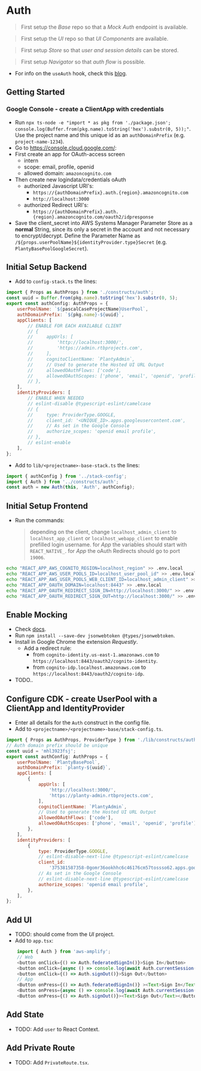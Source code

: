# Auth

> First setup the _Base_ repo so that a _Mock Auth_ endpoint is available.

> First setup the _UI_ repo so that _UI Components_ are available.

> First setup _Store_ so that _user and session details_ can be stored.

> First setup _Navigator_ so that _auth flow_ is possible.

- For info on the `useAuth` hook, check this [blog](https://www.rockyourcode.com/custom-react-hook-use-aws-amplify-auth/).

## Getting Started
### Google Console - create a ClientApp with credentials

- Run `npx ts-node -e "import * as pkg from './package.json'; console.log(Buffer.from(pkg.name).toString('hex').substr(0, 5));"`. Use the project name and this unique id as an `authDomainPrefix` (e.g. `project-name-1234`).
- Go to https://console.cloud.google.com/:
- First create an app for OAuth-access screen
    - intern
    - scope: email, profile, openid
    - allowed domain: `amazoncognito.com`
- Then create new logindata/credentials oAuth
    - authorized Javascript URI's:
        - `https://{authDomainPrefix}.auth.{region}.amazoncognito.com` 
        - `http://localhost:3000`
    - authorized Redirect URI's:
        - `https://{authDomainPrefix}.auth.{region}.amazoncognito.com/oauth2/idpresponse`
- Save the client_secret into AWS Systems Manager Parameter Store as a **normal** String, since its only a secret in the account and not necessary to encrypt/decrypt. Define the Parameter Name as `/${props.userPoolName}${identityProvider.type}Secret` (e.g. `PlantyBasePoolGoogleSecret`).

## Initial Setup Backend

- Add to `config-stack.ts` the lines:
```javascript
import { Props as AuthProps } from './constructs/auth';
const uuid = Buffer.from(pkg.name).toString('hex').substr(0, 5);
export const authConfig: AuthProps = {
    userPoolName: `${pascalCaseProjectName}UserPool`,
    authDomainPrefix: `${pkg.name}-${uuid}`,
    appClients: [
        // ENABLE FOR EACH AVAILABLE CLIENT
        // {
        //     appUrls: [
        //         'http://localhost:3000/',
        //         'https://admin.rtbprojects.com',
        //     ],
        //     cognitoClientName: `PlantyAdmin`,
        //     // Used to generate the Hosted UI URL Output
        //     allowedOAuthFlows: ['code'],
        //     allowedOAuthScopes: ['phone', 'email', 'openid', 'profile'],
        // },
    ],
    identityProviders: [
        // ENABLE WHEN NEEDED
        // eslint-disable @typescript-eslint/camelcase
        // {
        //     type: ProviderType.GOOGLE,
        //     client_id: '<UNIQUE_ID>.apps.googleusercontent.com',
        //     // As set in the Google Console
        //     authorize_scopes: 'openid email profile',
        // },
        // eslint-enable
    ],
};
```
- Add to `lib/<projectname>-base-stack.ts` the lines:
```javascript
import { authConfig } from '../stack-config';
import { Auth } from '../constructs/auth';
const auth = new Auth(this, 'Auth', authConfig);
```

## Initial Setup Frontend

- Run the commands:
    > depending on the client, change `localhost_admin_client` to `localhost_app_client` or `localhost_webapp_client` to enable prefilled login username.
    > for *App* the variables should start with `REACT_NATIVE_`.
    > for *App* the oAuth Redirects should go to port `19006`.

```bash
echo "REACT_APP_AWS_COGNITO_REGION=localhost_region" >> .env.local
echo "REACT_APP_AWS_USER_POOLS_ID=localhost_user_pool_id" >> .env.local
echo "REACT_APP_AWS_USER_POOLS_WEB_CLIENT_ID=localhost_admin_client" >> .env.local
echo "REACT_APP_OAUTH_DOMAIN=localhost:8443" >> .env.local
echo "REACT_APP_OAUTH_REDIRECT_SIGN_IN=http://localhost:3000/" >> .env.local
echo "REACT_APP_OAUTH_REDIRECT_SIGN_OUT=http://localhost:3000/" >> .env.local
```

## Enable Mocking

- Check [docs](https://aws.amazon.com/premiumsupport/knowledge-center/decode-verify-cognito-json-token/).
- Run `npm install --save-dev jsonwebtoken @types/jsonwebtoken`.
- Install in Google Chrome the extension *Requestly*.
    - Add a redirect rule:
        - from `cognito-identity.us-east-1.amazonaws.com` to `https://localhost:8443/oauth2/cognito-identity`.
        - from `cognito-idp.localhost.amazonaws.com` to `https://localhost:8443/oauth2/cognito-idp`. 
- TODO..

## Configure CDK - create UserPool with a ClientApp and IdentityProvider

- Enter all details for the `Auth` construct in the config file.
- Add to `<projectname>/<projectname>-base/stack-config.ts`.
```javascript
import { Props as AuthProps, ProviderType } from './lib/constructs/auth';
// Auth domain prefix should be unique
const uuid = 'mhl3923fsj';
export const authConfig: AuthProps = {
    userPoolName: `PlantyBasePool`,
    authDomainPrefix: `planty-${uuid}`,
    appClients: [
        {
            appUrls: [
                'http://localhost:3000/',
                'https://planty-admin.rtbprojects.com',
            ],
            cognitoClientName: `PlantyAdmin`,
            // Used to generate the Hosted UI URL Output
            allowedOAuthFlows: ['code'],
            allowedOAuthScopes: ['phone', 'email', 'openid', 'profile'],
        },
    ],
    identityProviders: [
        {
            type: ProviderType.GOOGLE,
            // eslint-disable-next-line @typescript-eslint/camelcase
            client_id:
                '375381587358-0gomr36ookhhc6c46176cm57tossso62.apps.googleusercontent.com',
            // As set in the Google Console
            // eslint-disable-next-line @typescript-eslint/camelcase
            authorize_scopes: 'openid email profile',
        },
    ],
};
```

## Add UI

- TODO: should come from the _UI_ project.
- Add to `app.tsx`:

```javascript
    import { Auth } from 'aws-amplify';
    // Web
    <button onClick={() => Auth.federatedSignIn()}>Sign In</button>
    <button onClick={async () => console.log(await Auth.currentSession())}>Current Session</button>
    <button onClick={() => Auth.signOut()}>Sign Out</button>
    // App
    <Button onPress={() => Auth.federatedSignIn()} ><Text>Sign In</Text></Button>
    <Button onPress={async () => console.log(await Auth.currentSession())}><Text>Current Session</Text></Button>
    <Button onPress={() => Auth.signOut()}><Text>Sign Out</Text></Button>
```

## Add State

- TODO: Add `user` to React Context.

## Add Private Route

- TODO: Add `PrivateRoute.tsx`.
